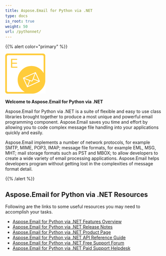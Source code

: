 ```yaml
---
title: Aspose.Email for Python via .NET
type: docs
is_root: true
weight: 50
url: /pythonnet/
---
```



{{% alert color="primary" %}} 

![Aspose.Email for Python via .NET Product Logo](home_1.png)

**Welcome to Aspose.Email for Python via .NET**

Aspose.Email for Python via .NET is a suite of flexible and easy to use class libraries brought together to produce a most unique and powerful email programming component. Aspose.Email saves you time and effort by allowing you to code complex message file handling into your applications quickly and easily.

Aspose.Email implements a number of network protocols, for example SMTP, MIME, POP3, IMAP; message file formats, for example EML, MSG, MHT; mail storage formats such as PST and MBOX; to allow developers to create a wide variety of email processing applications. Aspose.Email helps developers program without getting lost in the complexities of message format detail.

{{% /alert %}} 

## **Aspose.Email for Python via .NET Resources**

Following are the links to some useful resources you may need to accomplish your tasks.

- [Aspose.Email for Python via .NET Features Overview](/pythonnet/features-overview/)
- [Aspose.Email for Python via .NET Release Notes](/pythonnet/release-notes/)
- [Aspose.Email for Python via .NET Product Page](https://products.aspose.com/python-net)
- [Aspose.Email for Python via .NET API Reference Guide](https://apireference.aspose.com/net)
- [Aspose.Email for Python via .NET Free Support Forum](https://forum.aspose.com/)
- [Aspose.Email for Python via .NET Paid Support Helpdesk](https://helpdesk.aspose.com/)
